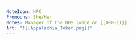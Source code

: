 ```yaml
---
NoteIcon: NPC
Pronouns: She/Her
Notes: Manager of the DHS lodge on [[DRM-II]].
Art: "![[Appalachia_Token.png]]"
---
```

